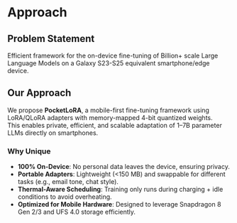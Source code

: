 # Approach

## Problem Statement
Efficient framework for the on-device fine-tuning of Billion+ scale Large Language Models on a Galaxy S23-S25 equivalent smartphone/edge device.

## Our Approach
We propose **PocketLoRA**, a mobile-first fine-tuning framework using LoRA/QLoRA adapters with memory-mapped 4-bit quantized weights.  
This enables private, efficient, and scalable adaptation of 1–7B parameter LLMs directly on smartphones.

### Why Unique
- **100% On-Device**: No personal data leaves the device, ensuring privacy.  
- **Portable Adapters**: Lightweight (<150 MB) and swappable for different tasks (e.g., email tone, chat style).  
- **Thermal-Aware Scheduling**: Training only runs during charging + idle conditions to avoid overheating.  
- **Optimized for Mobile Hardware**: Designed to leverage Snapdragon 8 Gen 2/3 and UFS 4.0 storage efficiently.  
